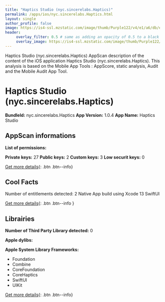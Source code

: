 ```yaml
---
title: "Haptics Studio (nyc.sincerelabs.Haptics)"
permalink: /apps/ios/nyc.sincerelabs.Haptics.html
layout: single
author_profile: false
image: https://is4-ssl.mzstatic.com/image/thumb/Purple122/v4/e1/a6/db/e1a6dbe6-ba47-c545-1972-1c17ac41a088/AppIcon-1x_U007emarketing-0-7-0-85-220.png/512x512bb.jpg
header: 
     overlay_filter: 0.5 # same as adding an opacity of 0.5 to a black background
     overlay_image: https://is4-ssl.mzstatic.com/image/thumb/Purple122/v4/e1/a6/db/e1a6dbe6-ba47-c545-1972-1c17ac41a088/AppIcon-1x_U007emarketing-0-7-0-85-220.png/512x512bb.jpg
---
```

Haptics Studio (nyc.sincerelabs.Haptics) AppScan description of the content of the iOS application Haptics Studio (nyc.sincerelabs.Haptics). This analysis is based on the Mobile App Tools : AppScore, static analysis, Audit and the Mobile Audit App Tool.

# Haptics Studio (nyc.sincerelabs.Haptics)

**BundleId:** nyc.sincerelabs.Haptics
**App Version:** 1.0.4
**App Name:** Haptics Studio


## AppScan informations 

**List of permissions:** 
  
  
**Private keys:** 27
**Public keys:** 2
**Custom keys:** 3
**Low securit keys:** 0
  
[Get more details](/pricing.html){: .btn .btn--info}

## Cool Facts

Number of entitlements detected: 2
Native App
build using Xcode 13
SwiftUI
  
[Get more details](/pricing.html){: .btn .btn--info }

## Librairies 
**Number of Third Party Library detected:** 0


**Apple dylibs:**


**Apple System Library Frameworks:**
- Foundation
- Combine
- CoreFoundation
- CoreHaptics
- SwiftUI
- UIKit


  
[Get more details](/pricing.html){: .btn .btn--info}

